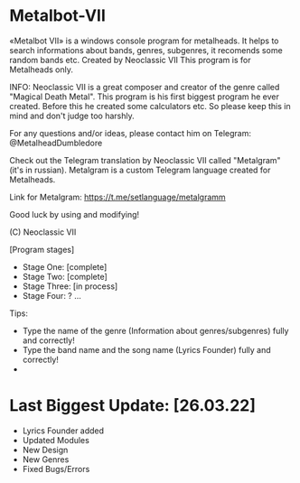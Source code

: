 # Metalbot-VII
«Metalbot VII» is a windows console program for metalheads. It helps to search informations about bands, genres, subgenres, it recomends some random bands etc.
Created by Neoclassic VII
This program is for Metalheads only.


INFO: Neoclassic VII is a great composer and creator of the genre called "Magical Death Metal". This program is his first biggest program he ever created. Before this he created some calculators etc. So please keep this in mind  and don't judgе too harshly. 

For any questions and/or ideas, please contact him оn Telegram: @MetalheadDumbledore

Check out the Telegram translation by Neoclassic VII called "Metalgram" (it's in russian). Metalgram is a custom Telegram language created for Metalheads.

Link for Metalgram: https://t.me/setlanguage/metalgramm

Good luck by using and modifying!

(C) Neoclassic VII

[Program stages]

- Stage One: [complete]
- Stage Two: [complete]
- Stage Three: [in process]
- Stage Four: ?
...

Tips:
- Type the name of the genre (Information about genres/subgenres) fully and correctly!
- Type the band name and the song name (Lyrics Founder) fully and correctly!
- 
# Last Biggest Update: [26.03.22]
- Lyrics Founder added
- Updated Modules
- New Design
- New Genres
- Fixed Bugs/Errors
